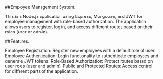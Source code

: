 ##Employee Management System.


This is a Node.js application using Express, Mongoose, and JWT for employee management with role-based authorization. The application allows users to register, log in, and access different routes based on their roles (user or admin).

##Features.


Employee Registration: Register new employees with a default role of user.
Employee Authentication: Login functionality to authenticate employees and generate JWT tokens.
Role-Based Authorization: Protect routes based on user roles (user and admin).
Public and Protected Routes: Access control for different parts of the application.
